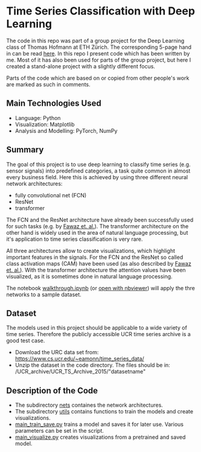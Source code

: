 # Time Series Classification with Deep Learning

The code in this repo was part of a group project for the Deep Learning class of Thomas Hofmann at ETH Zürich. The corresponding 5-page hand in can be read [here](report_group_project.pdf). In this repo I present code which has been written by me. Most of it has also been used for parts of the group project, but here I created a stand-alone project with a slightly different focus.

Parts of the code which are based on or copied from other people's work are marked as such in comments.

## Main Technologies Used

- Language: Python
- Visualization: Matplotlib
- Analysis and Modelling: PyTorch, NumPy

## Summary

The goal of this project is to use deep learning to classify time series (e.g. sensor signals) into predefined categories, a task quite common in almost every business field. Here this is achieved by using three different neural network architectures:
- fully convolutional net (FCN)
- ResNet
- transformer

The FCN and the ResNet architecture have already been successfully used for such tasks (e.g. by [Fawaz et. al.](https://github.com/hfawaz/dl-4-tsc)). The transformer architecture on the other hand is widely used in the area of natural language processing, but it's application to time series classification is very rare.

All three architectures allow to create visualizations, which highlight important features in the signals. For the FCN and the ResNet so called class activation maps (CAM) have been used (as also described by [Fawaz et. al.](https://github.com/hfawaz/dl-4-tsc)). With the transformer architecture the attention values have been visualized, as it is sometimes done in natural language processing.

The notebook [walkthrough.ipynb](walkthrough.ipynb) (or [open with nbviewer](https://nbviewer.jupyter.org/github/raffaelk/DL_Timeseries_Classification/blob/main/walkthrough.ipynb)) will apply the thre networks to a sample dataset.

## Dataset

The models used in this project should be applicable to a wide variety of time series. Therefore the publicly accessible UCR time series archive is a good test case.

- Download the URC data set from: https://www.cs.ucr.edu/~eamonn/time_series_data/
- Unzip the dataset in the code directory. The files should be in: /UCR_archive/UCR_TS_Archive_2015/"datasetname"


## Description of the Code
- The subdirectory [nets](nets) containes the network architectures.
- The subdirectory [utils](utils) contains functions to train the models and create visualizations.
- [main_train_save.py](main_train_save.py) trains a model and saves it for later use. Various parameters can be set in the script.
- [main_visualize.py](main_visualize.py) creates visualizations from a pretrained and saved model.
